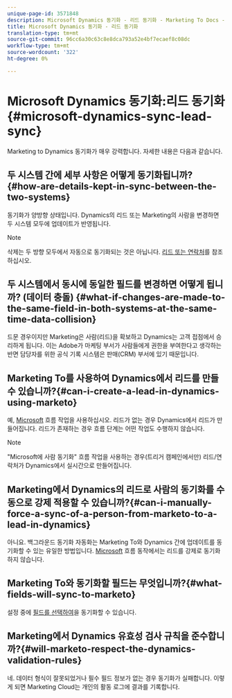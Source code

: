 ```yaml
---
unique-page-id: 3571848
description: Microsoft Dynamics 동기화 - 리드 동기화 - Marketing To Docs - 제품 설명서
title: Microsoft Dynamics 동기화 - 리드 동기화
translation-type: tm+mt
source-git-commit: 96cc6a30c63c8e8dca793a52e4bf7ecaef8c08dc
workflow-type: tm+mt
source-wordcount: '322'
ht-degree: 0%

---
```



# Microsoft Dynamics 동기화:리드 동기화 {#microsoft-dynamics-sync-lead-sync}

Marketing to Dynamics 동기화가 매우 강력합니다. 자세한 내용은 다음과 같습니다.

## 두 시스템 간에 세부 사항은 어떻게 동기화됩니까?{#how-are-details-kept-in-sync-between-the-two-systems}

동기화가 양방향 상태입니다. Dynamics의 리드 또는 Marketing의 사람을 변경하면 두 시스템 모두에 업데이트가 반영됩니다.

>[!NOTE]
>
>삭제는 두 방향 모두에서 자동으로 동기화되는 것은 아닙니다. [리드 또는 연락처](http://docs.marketo.com/x/agO1Ag)를 참조하십시오.

## 두 시스템에서 동시에 동일한 필드를 변경하면 어떻게 됩니까? (데이터 충돌) {#what-if-changes-are-made-to-the-same-field-in-both-systems-at-the-same-time-data-collision}

드문 경우이지만 Marketing은 사람(리드)을 확보하고 Dynamics는 고객 접점에서 승리하게 됩니다. 이는 Adobe가 마케팅 부서가 사람들에게 권한을 부여한다고 생각하는 반면 담당자를 위한 공식 기록 시스템은 판매(CRM) 부서에 있기 때문입니다.

## Marketing To를 사용하여 Dynamics에서 리드를 만들 수 있습니까?{#can-i-create-a-lead-in-dynamics-using-marketo}

예, [Microsoft](../../../../product-docs/core-marketo-concepts/smart-campaigns/microsoft-dynamics-flow-actions/sync-person-to-microsoft.md) 흐름 작업을 사용하십시오. 리드가 없는 경우 Dynamics에서 리드가 만들어집니다. 리드가 존재하는 경우 흐름 단계는 어떤 작업도 수행하지 않습니다.

>[!NOTE]
>
>&quot;Microsoft에 사람 동기화&quot; 흐름 작업을 사용하는 경우(트리거 캠페인에서만) 리드/연락처가 Dynamics에서 실시간으로 만들어집니다.

## Marketing에서 Dynamics의 리드로 사람의 동기화를 수동으로 강제 적용할 수 있습니까?{#can-i-manually-force-a-sync-of-a-person-from-marketo-to-a-lead-in-dynamics}

아니요. 백그라운드 동기화 자동화는 Marketing To와 Dynamics 간에 업데이트를 동기화할 수 있는 유일한 방법입니다. [Microsoft](../../../../product-docs/core-marketo-concepts/smart-campaigns/microsoft-dynamics-flow-actions/sync-person-to-microsoft.md) 흐름 동작에서는 리드를 강제로 동기화하지 않습니다.

## Marketing To와 동기화할 필드는 무엇입니까?{#what-fields-will-sync-to-marketo}

설정 중에 [필드를 선택하여](https://docs.marketo.com/pages/viewpage.action?pageId=3571830#Step3of3:ConnectMicrosoftDynamicswithMarketo(Online)-SelectFieldstoSync)을 동기화할 수 있습니다.

## Marketing에서 Dynamics 유효성 검사 규칙을 준수합니까?{#will-marketo-respect-the-dynamics-validation-rules}

네. 데이터 형식이 잘못되었거나 필수 필드 정보가 없는 경우 동기화가 실패합니다. 이렇게 되면 Marketing Cloud는 개인의 활동 로그에 결과를 기록합니다.

